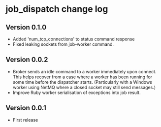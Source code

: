 # job_dispatch change log

## Version 0.1.0

* Added 'num_tcp_connections' to status command response
* Fixed leaking sockets from job-worker command.

## Version 0.0.2

* Broker sends an idle command to a worker immediately upon connect. This helps recover from a case where a worker
  has been running for some time before the dispatcher starts. (Particularly with a Windows worker using NetMQ where
  a closed socket may still send messages.)
* Improve Ruby worker serialisation of exceptions into job result.

## Version 0.0.1

* First release
